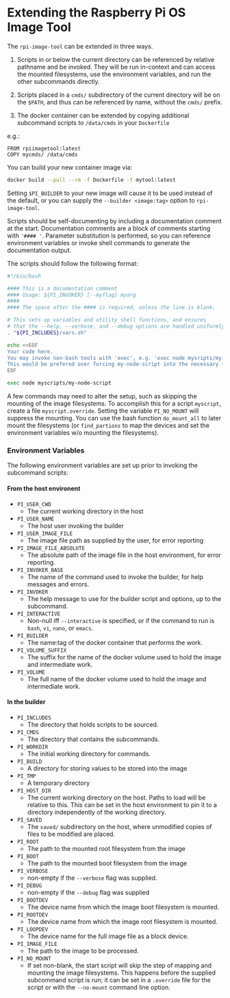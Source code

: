 # Extending the Raspberry Pi OS Image Tool

The `rpi-image-tool` can be extended in three ways.

1) Scripts in or below the current directory can be referenced by relative pathname and be invoked.
They will be run in-context and can access the mounted filesystems, use the
environment variables, and run the other subcommands directly.

2) Scripts placed in a `cmds/` subdirectory of the current directory will be on the `$PATH`, and thus
can be referenced by name, without the `cmds/` prefix.

3) The docker container can be extended by copying additional subcommand scripts to `/data/cmds`
in your `Dockerfile`

e.g.:

```docker
FROM rpiimagetool:latest
COPY mycmds/ /data/cmds
```

You can build your new container image via:

```bash
docker build --pull --rm -f Dockerfile -t mytool:latest
```

Setting `$PI_BUILDER` to your new image will cause it to be used instead of the default,
or you can supply the `--builder <image:tag>` option to `rpi-image-tool`.

Scripts should be self-documenting by including a documentation comment at the start.
Documentation comments are a block of comments starting with `'#### '`.
Parameter substitution is performed, so you can reference environment variables or
invoke shell commands to generate the documentation output.

The scripts should follow the following format:

```bash
#!/bin/bash

#### This is a documentation comment
#### Usage: ${PI_INVOKER} [--myflag] myarg
####
#### The space after the #### is required, unless the line is blank.

# This sets up variables and utility shell functions, and ensures
# that the --help, --verbose, and --debug options are handled uniformly.
. "${PI_INCLUDES}/vars.sh"

echo <<EOF
Your code here.
You may invoke non-bash tools with 'exec', e.g. 'exec node mysripts/my-node-script'
This would be prefered over forcing my-node-script into the necessary form.
EOF

exec node myscripts/my-node-script
```

A few commands may need to alter the setup, such as skipping the mounting of the image filesystems.
To accomplish this for a script `myscript`, create a file `myscript.override`. Setting the variable `PI_NO_MOUNT` will suppress the mounting. You can use the bash function `do_mount_all` to later mount
the filesystems (or `find_partions` to map the devices and set the environment variables w/o mounting
the filesystems).

### Environment Variables

The following environment variables are set up prior to invoking the subcommand scripts:

#### From the host environent

* `PI_USER_CWD`
  * The current working directory in the host
* `PI_USER_NAME`
  * The host user invoking the builder
* `PI_USER_IMAGE_FILE`
  * The image file path as supplied by the user, for error reporting
* `PI_IMAGE_FILE_ABSOLUTE`
  * The absolute path of the image file in the host environment, for error reporting.
* `PI_INVOKER_BASE`
  * The name of the command used to invoke the builder, for help messages and errors.
* `PI_INVOKER`
  * The help message to use for the builder script and options, up to the subcommand.
* `PI_INTERACTIVE`
  * Non-null iff `--interactive` is specified, or if the command to run is `bash`, `vi`, `nano`, or `emacs`.
* `PI_BUILDER`
  * The name:tag of the docker container that performs the work.
* `PI_VOLUME_SUFFIX`
  * The suffix for the name of the docker volume used to hold the image and intermediate work.
* `PI_VOLUME`
  * The full name of the docker volume used to hold the image and intermediate work.

#### In the builder

* `PI_INCLUDES`
  * The directory that holds scripts to be sourced.
* `PI_CMDS`
  * The directory that contains the subcommands.
* `PI_WORKDIR`
  * The initial working directory for commands.
* `PI_BUILD`
  * A directory for storing values to be stored into the image
* `PI_TMP`
  * A temporary directory
* `PI_HOST_DIR`
  * The current working directory on the host. Paths to load will be relative to this. This can be set in the
    host environment to pin it to a directory independently of the working directory.
* `PI_SAVED`
  * The `saved/` subdirectory on the host, where unmodified copies of files to be modified are placed.
* `PI_ROOT`
  * The path to the mounted root filesystem from the image
* `PI_BOOT`
  * The path to the mounted boot filesystem from the image
* `PI_VERBOSE`
  * non-empty if the `--verbose` flag was supplied.
* `PI_DEBUG`
  * non-empty if the `--debug` flag was supplied
* `PI_BOOTDEV`
  * The device name from which the image boot filesystem is mounted.
* `PI_ROOTDEV`
  * The device name from which the image root filesystem is mounted.
* `PI_LOOPDEV`
  * The device name for the full image file as a block device.
* `PI_IMAGE_FILE`
  * The path to the image to be processed.
* `PI_NO_MOUNT`
  * If set non-blank, the start script will skip the step of mapping and mounting the image filesystems.
    This happens before the supplied subcommand script is run; it can be set in a `.override` file for
    the script or with the `--no-mount` command line option.

